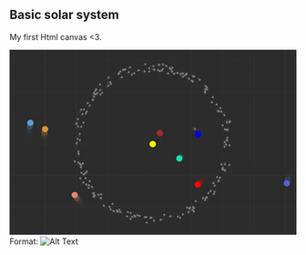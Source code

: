 
Basic solar system
-----------------

My first Html canvas <3.

![Screenshot](/screenshot.png)
Format: ![Alt Text](url)
